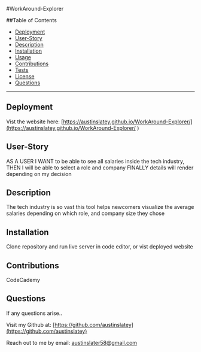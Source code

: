 #WorkAround-Explorer


  ##Table of Contents

  * [Deployment](#deployment)
  * [User-Story](#user-story)
  * [Description](#description)
  * [Installation](#installation)
  * [Usage](#usage)
  * [Contributions](#contributions)
  * [Tests](#tests)
  * [License](#license)
  * [Questions](#questions)

 
  


  ---
  ## Deployment
  Vist the website here: [https://austinslatey.github.io/WorkAround-Explorer/](https://austinslatey.github.io/WorkAround-Explorer/ ) 

  ## User-Story
  AS A USER I WANT to be able to see all salaries inside the tech industry, THEN I will be able to select a role and company FINALLY details will render depending on my decision

  ## Description
  The tech industry is so vast this tool helps newcomers visualize the average salaries depending on which role, and company size they chose

  ## Installation
  Clone repository and run live server in code editor, or vist deployed website

  ## Contributions
  CodeCademy

  ## Questions

  If any questions arise..

  Visit my Github at: [https://github.com/austinslatey](https://github.com/austinslatey)

  Reach out to me by email: austinslater58@gmail.com
  
